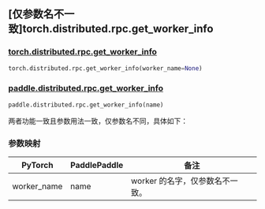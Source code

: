 ## [仅参数名不一致]torch.distributed.rpc.get_worker_info

### [torch.distributed.rpc.get_worker_info](https://pytorch.org/docs/stable/rpc.html#torch.distributed.rpc.get_worker_info)

```python
torch.distributed.rpc.get_worker_info(worker_name=None)
```

### [paddle.distributed.rpc.get_worker_info](https://www.paddlepaddle.org.cn/documentation/docs/zh/api/paddle/distributed/rpc/get_worker_info_cn.html#cn-api-distributed-rpc-get-worker-info)

```python
paddle.distributed.rpc.get_worker_info(name)
```

两者功能一致且参数用法一致，仅参数名不同，具体如下：

### 参数映射

| PyTorch     | PaddlePaddle | 备注                            |
| ----------- | ------------ | ------------------------------- |
| worker_name | name         | worker 的名字，仅参数名不一致。 |
